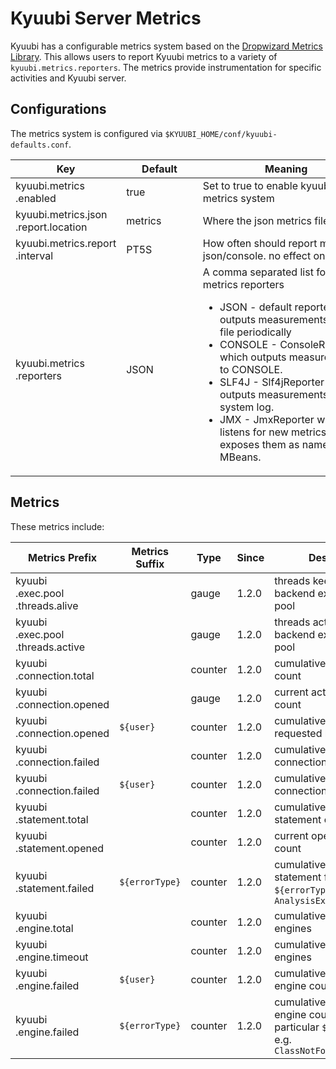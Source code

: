 # Kyuubi Server Metrics

Kyuubi has a configurable metrics system based on the [Dropwizard Metrics Library](https://metrics.dropwizard.io/).
This allows users to report Kyuubi metrics to a variety of `kyuubi.metrics.reporters`. 
The metrics provide instrumentation for specific activities and Kyuubi server.

## Configurations

The metrics system is configured via `$KYUUBI_HOME/conf/kyuubi-defaults.conf`.

Key | Default | Meaning | Since
--- | --- | --- | ---
kyuubi\.metrics<br>\.enabled|<div style='width: 80pt;word-wrap: break-word;white-space: normal'>true</div>|<div style='width: 200pt;word-wrap: break-word;white-space: normal'>Set to true to enable kyuubi metrics system</div>|<div style='width: 20pt'>1.2.0</div>
kyuubi\.metrics\.json<br>\.report\.location|<div style='width: 80pt;word-wrap: break-word;white-space: normal'>metrics</div>|<div style='width: 200pt;word-wrap: break-word;white-space: normal'>Where the json metrics file located</div>|<div style='width: 20pt'>1.2.0</div>
kyuubi\.metrics\.report<br>\.interval|<div style='width: 80pt;word-wrap: break-word;white-space: normal'>PT5S</div>|<div style='width: 200pt;word-wrap: break-word;white-space: normal'>How often should report metrics to json/console. no effect on JMX</div>|<div style='width: 20pt'>1.2.0</div>
kyuubi\.metrics<br>\.reporters|<div style='width: 80pt;word-wrap: break-word;white-space: normal'>JSON</div>|<div style='width: 200pt;word-wrap: break-word;white-space: normal'>A comma separated list for all metrics reporters<ul> <li>JSON - default reporter which outputs measurements to json file periodically</li> <li>CONSOLE - ConsoleReporter which outputs measurements to CONSOLE.</li> <li>SLF4J - Slf4jReporter which outputs measurements to system log.</li> <li>JMX - JmxReporter which listens for new metrics and exposes them as namespaced MBeans.</li> </ul></div>|<div style='width: 20pt'>1.2.0</div>


## Metrics

These metrics include:

Metrics Prefix | Metrics Suffix | Type | Since | Description
---|---|---|---|---
kyuubi<br/>.exec.pool<br/>.threads.alive ||gauge|1.2.0|<div style='width: 150pt;word-wrap: break-word;white-space: normal'> threads keepAlive in the backend executive thread pool</div>
kyuubi<br/>.exec.pool<br/>.threads.active ||gauge|1.2.0|<div style='width: 150pt;word-wrap: break-word;white-space: normal'> threads active in the backend executive thread pool</div>
kyuubi<br/>.connection.total   | | counter | 1.2.0 |<div style='width: 150pt;word-wrap: break-word;white-space: normal'>  cumulative connection count</div>
kyuubi<br/>.connection.opened  | | gauge | 1.2.0 |<div style='width: 150pt;word-wrap: break-word;white-space: normal'> current active connection count</div>
kyuubi<br/>.connection.opened  | `${user}` | counter | 1.2.0 |<div style='width: 150pt;word-wrap: break-word;white-space: normal'> cumulative connections requested by a `${user}`</div>
kyuubi<br/>.connection.failed  | | counter | 1.2.0 |<div style='width: 150pt;word-wrap: break-word;white-space: normal'>  cumulative failed connection count</div>
kyuubi<br/>.connection.failed  | `${user}` | counter | 1.2.0 |<div style='width: 150pt;word-wrap: break-word;white-space: normal'>  cumulative failed connections for a `${user}`</div>
kyuubi<br/>.statement.total    | | counter | 1.2.0 |<div style='width: 150pt;word-wrap: break-word;white-space: normal'>  cumulative opened statement count</div>
kyuubi<br/>.statement.opened   | | counter | 1.2.0 |<div style='width: 150pt;word-wrap: break-word;white-space: normal'>  current opened statement count</div>
kyuubi<br/>.statement.failed   | `${errorType}` | counter | 1.2.0 |<div style='width: 150pt;word-wrap: break-word;white-space: normal'>  cumulative failed statement for a particular `${errorType}`, e.g. `AnalysisException`</div>
kyuubi<br/>.engine.total       | | counter | 1.2.0 |<div style='width: 150pt;word-wrap: break-word;white-space: normal'>  cumulative created engines</div>
kyuubi<br/>.engine.timeout     | | counter | 1.2.0 |<div style='width: 150pt;word-wrap: break-word;white-space: normal'>  cumulative timeout engines</div>
kyuubi<br/>.engine.failed      | `${user}` | counter | 1.2.0 |<div style='width: 150pt;word-wrap: break-word;white-space: normal'>  cumulative explicitly failed engine count for a `${user}`</div>
kyuubi<br/>.engine.failed      | `${errorType}` | counter | 1.2.0 |<div style='width: 150pt;word-wrap: break-word;white-space: normal'> cumulative explicitly failed engine count for a particular `${errorType}`, e.g. `ClassNotFoundException`</div>
